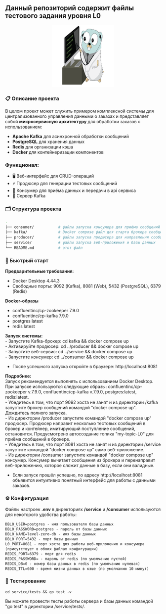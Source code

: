## Данный репозиторий содержит файлы тестового задания уровня L0  

<p align="center">
    <img src="GopherDoctor.png" alt="Гофер" width="200" height="200">
</p>

### 📋 Описание проекта  

В целом проект может служить примером комплексной системы для централизованного управления данными о заказах и представляет собой **микросервисную архитектуру** для обработки заказов с использованием:
- **Apache Kafka** для асинхронной обработки сообщений
- **PostgreSQL** для хранения данных
- **Redis** для организации кэша
- **Docker** для контейнеризации компонентов

### Функционал:
- 🖥️ Веб-интерфейс для CRUD-операций
- ⚡ Продюсер для генерации тестовых сообщений
- 🔄 Консумер для приёма данных и передачи в api сервиса
- 📡 Сервер Kafka

### 🗂️ Структура проекта  

```bash
.
├── consumer/           # файлы запуска консумера для приёма сообщений и направления в сервис
├── kafka/              # Docker compose файл для старта брокера сообщений
├── producer/           # файлы запуска продюсера для направления сообщений брокеру
├── service/            # файлы запуска веб-приложения и базы данных
└── README.md           # этот файл
```

### 🚀 Быстрый старт

**Предварительные требования:**
- Docker Desktop 4.44.3
- Свободные порты: 9092 (Kafka), 8081 (Web), 5432 (PostgreSQL), 6379 (Redis)

**Docker-образы**
- confluentinc/cp-zookeeper 7.9.0  
- confluentinc/cp-kafka 7.9.0  
- postgres latest  
- redis latest  

**Запуск системы:**  
    - Запустите Kafka-брокер:    cd kafka && docker compose up  
    - Активируйте продюсер:    cd ../producer && docker compose up  
    - Запустите веб-сервис:    cd ../service && docker compose up  
    - Запустите консумер:    cd ../consumer && docker compose up  
  - После успешного запуска откройте в браузере: http://localhost:8081  

**Подробнее:**  
Запуск рекомендуется выполнять с использованием Docker Desktop.  
При запуске используются следующие образы: confluentinc/cp-zookeeper v.7.9.0, confluentinc/cp-kafka v.7.9.0, postgres:latest, redis:latest.  
    - Убедитесь в том, что порт 9092 хоста не занят и из директории /kafka запустите брокер сообщений командой "docker compose up". Дождитесь полного запуска.  
    - Из директории /producer запустите командой "docker compose up" продюсер. Продюсер направит несколько тестовых сообщений в брокер и контейнер, имитирующий поступление сообщений, остановится. Предусмотрено автосоздание топика "my-topic-L0" для приёма сообщений в брокере.  
    - Убедитесь в том, что порт 8081 хоста не занят и из директории /service запустите командой "docker compose up" само веб-приложение.  
    - Из директории /consumer запустите командой "docker compose up" консумер. Консумер вычитает сообщения из брокера и перенаправит веб-приложению, которое сложит данные в базу, если они валидные.  

- Если запуск прошёл успешно, по адресу http://localhost:8081 объявится интуитивно понятный интерфейс для работы с данными заказов.  

### ⚙️ Конфигурация

Файлы настроек **.env** в директориях **/service** и **/consumer** используются для некоторого удобства работы:

    DBL0_USER=postgres - имя пользователя базы данных  
    DBL0_PASSWORD=postgres - пароль от базы данных  
    DBL0_NAME=level-zero-db - имя базы данных  
    DBL0_PORT=5432 - порт базы данных  
    L0_PORT=8081 - порт хоста для работы веб-приложения и консумера (присутствует в обоих файлах конфигурации)  
    REDIS_PORT=6379 - порт для redis  
    REDIS_PASSWORD= - пароль от redis (по умолчанию пустой)  
    REDIS_DB=0 - номер базы данных в redis (по умолчанию нулевая)  
    REDIS_TTL=600 - время жизни данных в кэше (по умолчанию 10 минут)  

### 🧪 Тестирование

    cd service/tests && go test -v

Вы можете провести тесты работы сервера и базы данных командой "go test" в директории /service/tests/.  